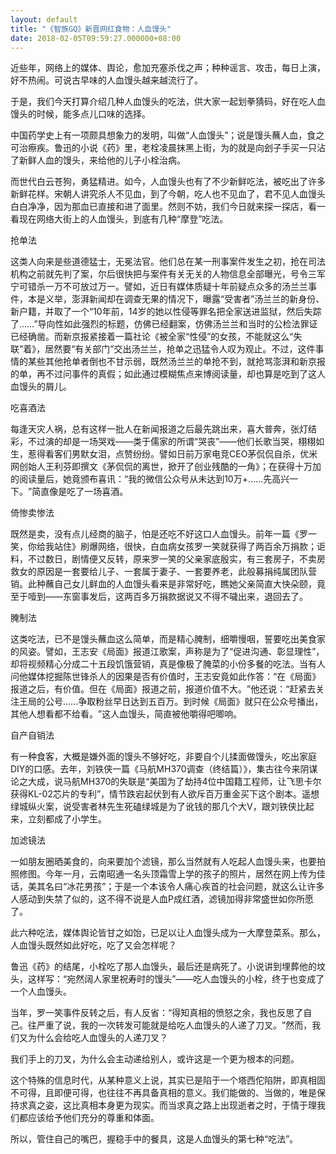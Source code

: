 ```yaml
---
layout: default
title: "《智族GQ》新晋网红食物：人血馒头"
date: 2018-02-05T09:59:27.000000+08:00
---
```


近些年，网络上的媒体、舆论，愈加充塞杀伐之声；种种谣言、攻击，每日上演，好不热闹。可说古早味的人血馒头越来越流行了。

于是，我们今天打算介绍几种人血馒头的吃法，供大家一起划拳猜码，好在吃人血馒头的时候，能多点儿口味的选择。

中国药学史上有一项颇具想象力的发明，叫做‌‌‌‌“人血馒头‌‌‌‌”；说是馒头蘸人血，食之可治瘵疾。鲁迅的小说《药》里，老栓凌晨抹黑上街，为的就是向刽子手买一只沾了新鲜人血的馒头，来给他的儿子小栓治病。

而世代白云苍狗，勇猛精进。如今，人血馒头也有了不少新鲜吃法，被吃出了许多新鲜花样。宋朝人讲究杀人不见血，到了今朝，吃人也不见血了，君不见人血馒头白白净净，因为那血已直接和进了面里。然则不妨，我们今日就来探一探店，看一看现在网络大街上的人血馒头，到底有几种‌‌‌‌“摩登‌‌‌‌”吃法。

抢单法

​这类人向来是些道德猛士，无冕法官。他们总在某一刑事案件发生之初，抢在司法机构之前就先判了案，尔后很快把与案件有关无关的人物信息全部曝光，号令三军宁可错杀一万不可放过万一。譬如，近日有媒体质疑十年前疑点众多的汤兰兰事件，本是义举，澎湃新闻却在调查无果的情况下，曝露‌‌‌‌“受害者‌‌‌‌”汤兰兰的新身份、新户籍，并取了一个‌‌‌‌“10年前，14岁的她以性侵等罪名把全家送进监狱，然后失踪了……‌‌‌‌”导向性如此强烈的标题，仿佛已经翻案，仿佛汤兰兰和当时的公检法罪证已经确凿。而新京报紧接着一篇社论《被全家‌‌‌‌“性侵‌‌‌‌”的女孩，不能就这么‌‌‌‌“失联‌‌‌‌”着》，居然要‌‌‌‌“有关部门‌‌‌‌”交出汤兰兰，抢单之迅猛令人叹为观止。不过，这件事情的某些其他抢单者倒也不甘示弱，既然汤兰兰的单抢不到，就抢骂澎湃和新京报的单，再不过问事件的真假；如此通过模糊焦点来博阅读量，却也算是吃到了这人血馒头的屑儿。

吃喜酒法

​每逢天灾人祸，总有这样一批人在新闻报道之后最先跳出来，喜大普奔，张灯结彩，不过演的却是一场哭戏——类于儒家的所谓‌‌‌‌“哭丧‌‌‌‌”——他们长歌当哭，栩栩如生，惹得看客们男默女泪，点赞纷纷。譬如日前万家电竞CEO茅侃侃自杀，优米网创始人王利芬即撰文《茅侃侃的离世，掀开了创业残酷的一角》；在获得十万加的阅读量后，她竟颁布喜讯：‌‌‌‌“我的微信公众号从未达到10万+……先高兴一下。‌‌‌‌”简直像是吃了一场喜酒。

倚惨卖惨法

​既然是卖，没有点儿经商的脑子，怕是还吃不好这口人血馒头。前年一篇《罗一笑，你给我站住》刷爆网络，很快，白血病女孩罗一笑就获得了两百余万捐款；讵料，不过数日，剧情便又反转，原来罗一笑的父亲家底殷实，有三套房子，不卖房救女的原因是一套要给儿子、一套属于妻子、一套要养老，此般募捐纯属团队营销。此种蘸自己女儿鲜血的人血馒头看来是非常好吃，瞧她父亲简直大快朵颐，竟至于噎到——东窗事发后，这两百多万捐款据说又不得不噦出来，退回去了。

腌制法

​这类吃法，已不是馒头蘸血这么简单，而是精心腌制，细嚼慢咽，誓要吃出美食家的风姿。譬如，王志安《局面》报道江歌案，声称是为了‌‌‌‌“促进沟通、彰显理性‌‌‌‌”，却将视频精心分成二十五段饥饿营销，真是像极了腌菜的小份多餐的吃法。当有人问他媒体挖掘陈世锋杀人的因果是否有价值时，王志安竟如此作答：‌‌‌‌“在《局面》报道之后，有价值。但在《局面》报道之前，报道价值不大。‌‌‌‌”他还说：‌‌‌‌“赶紧去关注王局的公号……争取粉丝早日达到五百万。到时候《局面》就只在公众号播出，其他人想看都不给看。‌‌‌‌”这人血馒头，简直被他嚼得吧唧响。

自产自销法

​有一种食客，大概是嫌外面的馒头不够好吃，非要自个儿揉面做馒头，吃出家庭DIY的口感。去年，刘铁侠一篇《马航MH370调查（终结篇）》，集古往今来阴谋论之大成，说马航MH370的失联是‌‌‌‌“美国为了劫持4位中国籍工程师，让飞思卡尔获得KL-02芯片的专利‌‌‌‌”，情节跌宕起伏到有人欲斥百万重金买下这个剧本。遥想绿城纵火案，说受害者林先生死磕绿城是为了讹钱的那几个大V，跟刘铁侠比起来，立刻都成了小学生。

加滤镜法

​一如朋友圈晒美食的，向来要加个滤镜，那么当然就有人吃起人血馒头来，也要拍照修图。今年一月，云南昭通一名头顶霜雪上学的孩子的照片，居然在网上传为佳话，美其名曰‌‌‌‌“冰花男孩‌‌‌‌”；于是一个本该令人痛心疾首的社会问题，就这么让许多人感动到失禁了似的，这不得不说是人血P成红酒，滤镜加得非常盛世如你所愿了。

此六种吃法，媒体舆论皆甘之如饴，已足以让人血馒头成为一大摩登菜系。那么，人血馒头既然如此好吃，吃了又会怎样呢？

鲁迅《药》的结尾，小栓吃了那人血馒头，最后还是病死了。小说讲到埋葬他的坟头，这样写：‌‌‌‌“宛然阔人家里祝寿时的馒头‌‌‌‌”——吃人血馒头的小栓，终于也变成了一个人血馒头。

当年，罗一笑事件反转之后，有人反省：‌‌‌‌“得知真相的愤怒之余，我也反思了自己。往严重了说，我的一次转发可能就是给吃人血馒头的人递了刀叉。‌‌‌‌”然而，我们又为什么会给吃人血馒头的人递刀叉？

我们手上的刀叉，为什么会主动递给别人，或许这是一个更为根本的问题。

这个特殊的信息时代，从某种意义上说，其实已是陷于一个塔西佗陷阱，即真相固不可得，且即便可得，也往往不再具备真相的意义。我们能做的、当做的，唯是保持求真之姿，这比真相本身更为现实。而当求真之路上出现逝者之时，于情于理我们都应该给予他们充分的尊重和体面。

所以，管住自己的嘴巴，握稳手中的餐具，这是人血馒头的第七种‌‌‌‌“吃法‌‌‌‌”。


